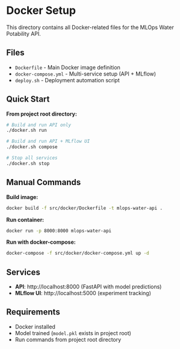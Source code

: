 # Docker Setup

This directory contains all Docker-related files for the MLOps Water Potability API.

## Files

- `Dockerfile` - Main Docker image definition
- `docker-compose.yml` - Multi-service setup (API + MLflow)
- `deploy.sh` - Deployment automation script

## Quick Start

**From project root directory:**

```bash
# Build and run API only
./docker.sh run

# Build and run API + MLflow UI
./docker.sh compose

# Stop all services
./docker.sh stop
```

## Manual Commands

**Build image:**
```bash
docker build -f src/docker/Dockerfile -t mlops-water-api .
```

**Run container:**
```bash
docker run -p 8000:8000 mlops-water-api
```

**Run with docker-compose:**
```bash
docker-compose -f src/docker/docker-compose.yml up -d
```

## Services

- **API**: http://localhost:8000 (FastAPI with model predictions)
- **MLflow UI**: http://localhost:5000 (experiment tracking)

## Requirements

- Docker installed
- Model trained (`model.pkl` exists in project root)
- Run commands from project root directory